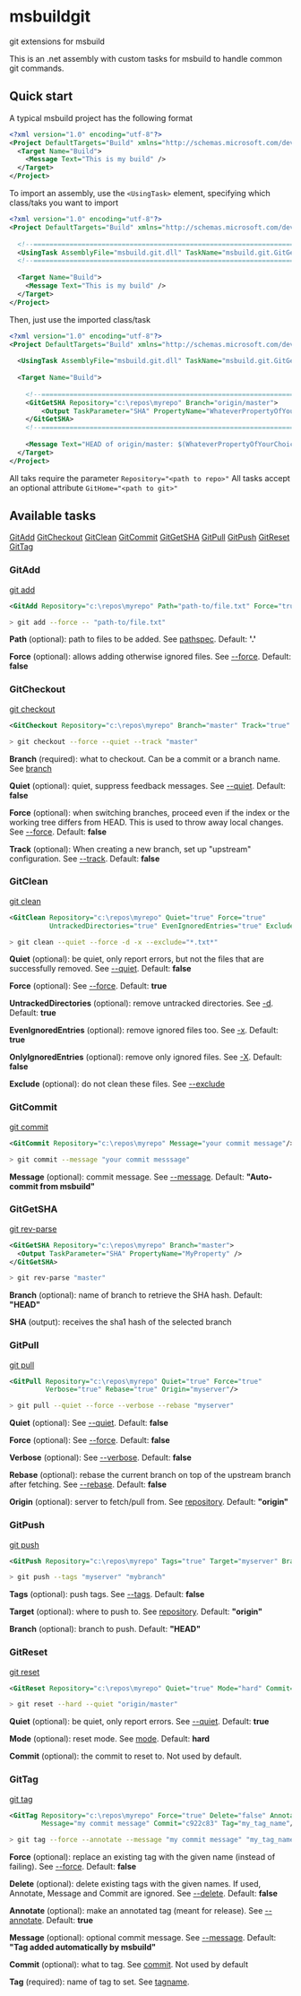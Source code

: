 # msbuildgit
git extensions for msbuild

This is an .net assembly with custom tasks for msbuild to handle common git commands.


## Quick start

A typical msbuild project has the following format
```xml
<?xml version="1.0" encoding="utf-8"?>
<Project DefaultTargets="Build" xmlns="http://schemas.microsoft.com/developer/msbuild/2003">
  <Target Name="Build">
    <Message Text="This is my build" />
  </Target>
</Project>
```

To import an assembly, use the `<UsingTask>` element, specifying which class/taks you want to import
```xml
<?xml version="1.0" encoding="utf-8"?>
<Project DefaultTargets="Build" xmlns="http://schemas.microsoft.com/developer/msbuild/2003">
  
  <!--======================================================================-->
  <UsingTask AssemblyFile="msbuild.git.dll" TaskName="msbuild.git.GitGetSHA" />
  <!--======================================================================-->
  
  <Target Name="Build">
    <Message Text="This is my build" />
  </Target>
</Project>
```

Then, just use the imported class/task
```xml
<?xml version="1.0" encoding="utf-8"?>
<Project DefaultTargets="Build" xmlns="http://schemas.microsoft.com/developer/msbuild/2003">
  
  <UsingTask AssemblyFile="msbuild.git.dll" TaskName="msbuild.git.GitGetSHA" />
  
  <Target Name="Build">
    
    <!--======================================================================-->
    <GitGetSHA Repository="c:\repos\myrepo" Branch="origin/master">
        <Output TaskParameter="SHA" PropertyName="WhateverPropertyOfYourChoice" />
    </GitGetSHA>
    <!--======================================================================-->
    
    <Message Text="HEAD of origin/master: $(WhateverPropertyOfYourChoice)" />
  </Target>
</Project>
```

All taks require the parameter `Repository="<path to repo>"`
All tasks accept an optional attribute `GitHome="<path to git>"`

## Available tasks

[GitAdd](#GitAdd)
[GitCheckout](#GitCheckout)
[GitClean](#GitClean)
[GitCommit](#GitCommit)
[GitGetSHA](#GitGetSHA)
[GitPull](#GitPull)
[GitPush](#GitPush)
[GitReset](#GitReset)
[GitTag](#GitTag)

### <a name="GitAdd"></a>GitAdd

[git add](https://git-scm.com/docs/git-add)

```xml
<GitAdd Repository="c:\repos\myrepo" Path="path-to/file.txt" Force="true"/>
```

```bash
> git add --force -- "path-to/file.txt"
```

__Path__ (optional): path to files to be added. See [pathspec](https://git-scm.com/docs/git-add#Documentation/git-add.txt-ltpathspecgt82308203). Default: __'.'__

__Force__ (optional): allows adding otherwise ignored files. See [--force](https://git-scm.com/docs/git-add#Documentation/git-add.txt---force). Default: __false__


### <a name="GitCheckout"></a>GitCheckout

[git checkout](https://git-scm.com/docs/git-checkout)

```xml
<GitCheckout Repository="c:\repos\myrepo" Branch="master" Track="true" Quiet="true" Force="true"/>
```

```bash
> git checkout --force --quiet --track "master"
```

__Branch__ (required): what to checkout. Can be a commit or a branch name. See [branch](https://git-scm.com/docs/git-checkout#Documentation/git-checkout.txt-ltbranchgt)

__Quiet__ (optional): quiet, suppress feedback messages. See [--quiet](https://git-scm.com/docs/git-checkout#Documentation/git-checkout.txt--q). Default: __false__

__Force__ (optional): when switching branches, proceed even if the index or the working tree differs from HEAD. This is used to throw away local changes. See [--force](https://git-scm.com/docs/git-checkout#Documentation/git-checkout.txt---force). Default: __false__

__Track__ (optional): When creating a new branch, set up "upstream" configuration. See [--track](https://git-scm.com/docs/git-checkout#Documentation/git-checkout.txt---track). Default: __false__


### <a name="GitClean"></a>GitClean

[git clean](https://git-scm.com/docs/git-clean)

```xml
<GitClean Repository="c:\repos\myrepo" Quiet="true" Force="true"
          UntrackedDirectories="true" EvenIgnoredEntries="true" Exclude="*.txt"/>
```

```bash
> git clean --quiet --force -d -x --exclude="*.txt*"
```

__Quiet__ (optional): be quiet, only report errors, but not the files that are successfully removed. See [--quiet](https://git-scm.com/docs/git-clean#Documentation/git-clean.txt---quiet). Default: __false__

__Force__ (optional): See [--force](https://git-scm.com/docs/git-clean#Documentation/git-clean.txt---force). Default: __true__

__UntrackedDirectories__ (optional): remove untracked directories. See [-d](https://git-scm.com/docs/git-clean#Documentation/git-clean.txt--d). Default: __true__

__EvenIgnoredEntries__ (optional): remove ignored files too. See [-x](https://git-scm.com/docs/git-clean#Documentation/git-clean.txt--x). Default: __true__

__OnlyIgnoredEntries__ (optional): remove only ignored files. See [-X](https://git-scm.com/docs/git-clean#Documentation/git-clean.txt--X). Default: __false__

__Exclude__ (optional): do not clean these files. See [--exclude](https://git-scm.com/docs/git-clean#Documentation/git-clean.txt---excludeltpatterngt)


### <a name="GitCommit"></a>GitCommit

[git commit](https://git-scm.com/docs/git-commit)

```xml
<GitCommit Repository="c:\repos\myrepo" Message="your commit message"/>
```

```bash
> git commit --message "your commit messsage"
```

__Message__ (optional): commit message. See [--message](https://git-scm.com/docs/git-commit#Documentation/git-commit.txt---messageltmsggt). Default: __"Auto-commit from msbuild"__


### <a name="GitGetSHA"></a>GitGetSHA

[git rev-parse](https://git-scm.com/docs/git-rev-parse)

```xml
<GitGetSHA Repository="c:\repos\myrepo" Branch="master">
  <Output TaskParameter="SHA" PropertyName="MyProperty" />
</GitGetSHA>
```

```bash
> git rev-parse "master"
```

__Branch__ (optional): name of branch to retrieve the SHA hash. Default: __"HEAD"__

__SHA__ (output): receives the sha1 hash of the selected branch


### <a name="GitPull"></a>GitPull

[git pull]()

```xml
<GitPull Repository="c:\repos\myrepo" Quiet="true" Force="true"
         Verbose="true" Rebase="true" Origin="myserver"/>
```

```bash
> git pull --quiet --force --verbose --rebase "myserver"
```

__Quiet__ (optional): See [--quiet](https://git-scm.com/docs/git-pull#Documentation/git-pull.txt---quiet). Default: __false__

__Force__ (optional): See [--force](https://git-scm.com/docs/git-pull#Documentation/git-pull.txt---force). Default: __false__

__Verbose__ (optional): See [--verbose](https://git-scm.com/docs/git-pull#Documentation/git-pull.txt---verbose). Default: __false__

__Rebase__ (optional): rebase the current branch on top of the upstream branch after fetching. See [--rebase](https://git-scm.com/docs/git-pull#Documentation/git-pull.txt---rebasefalsetruemergespreserveinteractive). Default: __false__

__Origin__ (optional): server to fetch/pull from. See [repository](https://git-scm.com/docs/git-pull#Documentation/git-pull.txt-ltrepositorygt). Default: __"origin"__


### <a name="GitPush"></a>GitPush

[git push](https://git-scm.com/docs/git-push)

```xml
<GitPush Repository="c:\repos\myrepo" Tags="true" Target="myserver" Branch="mybranch"/>
```

```bash
> git push --tags "myserver" "mybranch"
```

__Tags__ (optional): push tags. See [--tags](https://git-scm.com/docs/git-push#Documentation/git-push.txt---tags). Default: __false__

__Target__ (optional): where to push to. See [repository](https://git-scm.com/docs/git-push#Documentation/git-push.txt-ltrepositorygt). Default: __"origin"__

__Branch__ (optional): branch to push. Default: __"HEAD"__


### <a name="GitReset"></a>GitReset

[git reset](https://git-scm.com/docs/git-reset)

```xml
<GitReset Repository="c:\repos\myrepo" Quiet="true" Mode="hard" Commit="origin/master"/>
```

```bash
> git reset --hard --quiet "origin/master"
```

__Quiet__ (optional): be quiet, only report errors. See [--quiet](https://git-scm.com/docs/git-reset#Documentation/git-reset.txt---quiet). Default: __true__

__Mode__ (optional): reset mode. See [mode](https://git-scm.com/docs/git-reset#Documentation/git-reset.txt-emgitresetemltmodegtltcommitgt). Default: __hard__

__Commit__ (optional): the commit to reset to. Not used by default.


### <a name="GitTag"></a>GitTag

[git tag](https://git-scm.com/docs/git-tag)

```xml
<GitTag Repository="c:\repos\myrepo" Force="true" Delete="false" Annotate="true"
        Message="my commit message" Commit="c922c83" Tag="my_tag_name"/>
```

```bash
> git tag --force --annotate --message "my commit message" "my_tag_name" "c922c83"
```

__Force__ (optional): replace an existing tag with the given name (instead of failing). See [--force](https://git-scm.com/docs/git-tag#Documentation/git-tag.txt---force). Default: __false__

__Delete__ (optional): delete existing tags with the given names. If used, Annotate, Message and Commit are ignored. See [--delete](https://git-scm.com/docs/git-tag#Documentation/git-tag.txt---delete). Default: __false__

__Annotate__ (optional): make an annotated tag (meant for release). See [--annotate](https://git-scm.com/docs/git-tag#Documentation/git-tag.txt---annotate). Default: __true__

__Message__ (optional): optional commit message. See [--message](https://git-scm.com/docs/git-tag#Documentation/git-tag.txt---messageltmsggt). Default: __"Tag added automatically by msbuild"__

__Commit__ (optional): what to tag. See [commit](https://git-scm.com/docs/git-tag#Documentation/git-tag.txt-ltcommitgt). Not used by default

__Tag__ (required): name of tag to set. See [tagname](https://git-scm.com/docs/git-tag#Documentation/git-tag.txt-lttagnamegt).

